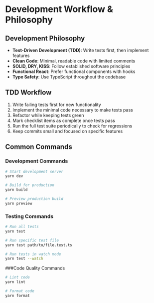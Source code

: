 # Development Workflow & Philosophy

## Development Philosophy
- **Test-Driven Development (TDD)**: Write tests first, then implement features
- **Clean Code**: Minimal, readable code with limited comments
- **SOLID, DRY, KISS**: Follow established software principles
- **Functional React**: Prefer functional components with hooks
- **Type Safety**: Use TypeScript throughout the codebase

## TDD Workflow
1. Write failing tests first for new functionality
2. Implement the minimal code necessary to make tests pass
3. Refactor while keeping tests green
4. Mark checklist items as complete once tests pass
5. Run the full test suite periodically to check for regressions
6. Keep commits small and focused on specific features

## Common Commands

### Development Commands
```bash
# Start development server
yarn dev

# Build for production
yarn build

# Preview production build
yarn preview
```

### Testing Commands
```bash
# Run all tests
yarn test

# Run specific test file
yarn test path/to/file.test.ts

# Run tests in watch mode
yarn test --watch
```

###Code Quality Commands
```bash
# Lint code
yarn lint

# Format code
yarn format
```